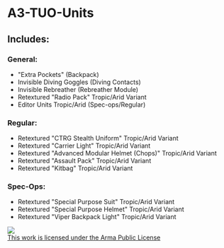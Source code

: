 # A3-TUO-Units
## Includes:
### General:
- "Extra Pockets" (Backpack)
- Invisible Diving Goggles (Diving Contacts)
- Invisible Rebreather (Rebreather Module)
- Retextured "Radio Pack" Tropic/Arid Variant
- Editor Units Tropic/Arid (Spec-ops/Regular)
### Regular:
- Retextured "CTRG Stealth Uniform" Tropic/Arid Variant
- Retextured "Carrier Light" Tropic/Arid Variant
- Retextured "Advanced Modular Helmet (Chops)" Tropic/Arid Variant
- Retextured "Assault Pack" Tropic/Arid Variant
- Retextured "Kitbag" Tropic/Arid Variant
### Spec-Ops:
- Retextured "Special Purpose Suit" Tropic/Arid Variant
- Retextured "Special Purpose Helmet" Tropic/Arid Variant
- Retextured "Viper Backpack Light" Tropic/Arid Variant


<a rel="license" href="https://www.bohemia.net/community/licenses/arma-public-license" target="_blank" ><img src="https://data.bistudio.com/images/license/APL.png"><br>This work is licensed under the Arma Public License</a>
